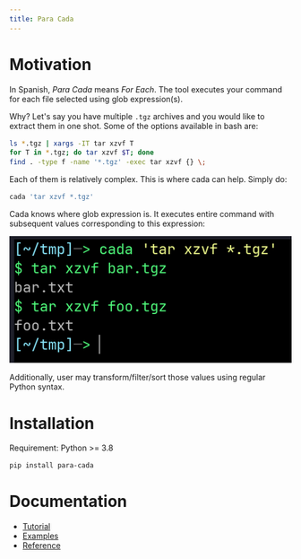 ```yaml
---
title: Para Cada
---
```


<script data-goatcounter="https://para-cada.goatcounter.com/count" async src="//gc.zgo.at/count.js"></script>

# Motivation

In Spanish, *Para Cada* means *For Each*. The tool executes your command for each file selected using glob expression(s).

Why? Let's say you have multiple `.tgz` archives and you would like to extract them in one shot. Some of the options available in bash are:

```sh
ls *.tgz | xargs -IT tar xzvf T
for T in *.tgz; do tar xzvf $T; done
find . -type f -name '*.tgz' -exec tar xzvf {} \;
```

Each of them is relatively complex. This is where cada can help. Simply do:

```sh
cada 'tar xzvf *.tgz'
```

Cada knows where glob expression is. It executes entire command with subsequent values corresponding to this expression:

<p align="center">
  <img src="assets/images/example.png" />
</p>

Additionally, user may transform/filter/sort those values using regular Python syntax.

# Installation

Requirement: Python >= 3.8

```sh
pip install para-cada
```

# Documentation

- [Tutorial](tutorial.html)
- [Examples](examples.html)
- [Reference](reference.html)
